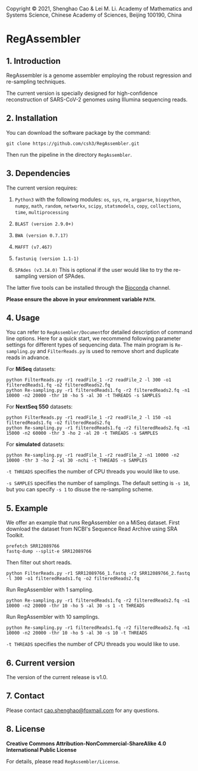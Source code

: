 Copyright © 2021, Shenghao Cao & Lei M. Li. Academy of Mathematics and Systems Science, Chinese Academy of Sciences, Beijing 100190, China

# RegAssembler

## 1. Introduction
RegAssembler is a genome assembler employing the robust regression and re-sampling techniques.

The current version is specially designed for high-confidence reconstruction of SARS-CoV-2 genomes using Illumina sequencing reads.

## 2. Installation
You can download the software package by the command:

```
git clone https://github.com/csh3/RegAssembler.git
```

Then run the pipeline in the directory `RegAssembler`.

## 3. Dependencies
The current version requires:

1. `Python3` with the following modules: 
`os`, `sys`, `re`, `argparse`, `biopython`, `numpy`, `math`, `random`, `networkx`, `scipy`, `statsmodels`, `copy`, `collections`, `time`, `multiprocessing`

2. `BLAST (version 2.9.0+)`
3. `BWA (version 0.7.17)`
4. `MAFFT (v7.467)`
5. `fastuniq (version 1.1-1)`
6. `SPAdes (v3.14.0)` This is optional if the user would like to try the re-sampling version of SPAdes.

The latter five tools can be installed through the [Bioconda](https://bioconda.github.io/) channel. 

**Please ensure the above in your environment variable `PATH`.**

## 4. Usage
You can refer to `RegAssembler/Document`for detailed description of command line options. Here for a quick start, we recommend following parameter settings for different types of sequencing data. The main program is `Re-sampling.py` and `FilterReads.py` is used to remove short and duplicate reads in advance. 

For **MiSeq** datasets:

```
python FilterReads.py -r1 readFile_1 -r2 readFile_2 -l 300 -o1 filteredReads1.fq -o2 filteredReads2.fq
python Re-sampling.py -r1 filteredReads1.fq -r2 filteredReads2.fq -n1 10000 -n2 20000 -thr 10 -ho 5 -al 30 -t THREADS -s SAMPLES
```

For **NextSeq 550** datasets:

```
python FilterReads.py -r1 readFile_1 -r2 readFile_2 -l 150 -o1 filteredReads1.fq -o2 filteredReads2.fq
python Re-sampling.py -r1 filteredReads1.fq -r2 filteredReads2.fq -n1 15000 -n2 60000 -thr 3 -ho 2 -al 20 -t THREADS -s SAMPLES
```

For **simulated** datasets:

```
python Re-sampling.py -r1 readFile_1 -r2 readFile_2 -n1 10000 -n2 10000 -thr 3 -ho 2 -al 30 -nchi -t THREADS -s SAMPLES
```

`-t THREADS` specifies the number of CPU threads you would like to use. 

`-s SAMPLES` specifies the number of samplings. The default setting is `-s 10`, but you can specify `-s 1` to disuse the re-sampling scheme.

## 5. Example
We offer an example that runs RegAssembler on a MiSeq dataset. First download the dataset from NCBI's Sequence Read Archive using SRA Toolkit.

```
prefetch SRR12089766
fastq-dump --split-e SRR12089766
```

Then filter out short reads.

```
python FilterReads.py -r1 SRR12089766_1.fastq -r2 SRR12089766_2.fastq -l 300 -o1 filteredReads1.fq -o2 filteredReads2.fq
```
Run RegAssembler with 1 sampling.

```
python Re-sampling.py -r1 filteredReads1.fq -r2 filteredReads2.fq -n1 10000 -n2 20000 -thr 10 -ho 5 -al 30 -s 1 -t THREADS
```
Run RegAssembler with 10 samplings.

```
python Re-sampling.py -r1 filteredReads1.fq -r2 filteredReads2.fq -n1 10000 -n2 20000 -thr 10 -ho 5 -al 30 -s 10 -t THREADS
```
`-t THREADS` specifies the number of CPU threads you would like to use. 

## 6. Current version

The version of the current release is v1.0.


## 7. Contact

Please contact <cao.shenghao@foxmail.com> for any questions.

## 8. License

**Creative Commons Attribution-NonCommercial-ShareAlike 4.0 International Public License**

For details, please read `RegAssembler/License`.
